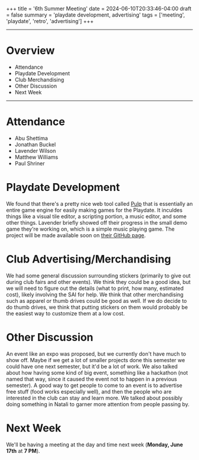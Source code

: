 +++
title = '6th Summer Meeting'
date = 2024-06-10T20:33:46-04:00
draft = false
summary = 'playdate development, advertising'
tags = ['meeting', 'playdate', 'retro', 'advertising']
+++
***
# Overview
- Attendance
- Playdate Development
- Club Merchandising
- Other Discussion
- Next Week
***
# Attendance
- Abu Shettima
- Jonathan Buckel
- Lavender Wilson
- Matthew Williams
- Paul Shriner
# Playdate Development
We found that there's a pretty nice web tool called [Pulp](https://play.date/pulp/) that is essentially an entire game engine for easily making games for the Playdate. It inculdes things like a visual tile editor, a scripting portion, a music editor, and some other things. 
Lavender briefly showed off their progress in the small demo game they're working on, which is a simple music playing game. The project will be made available soon on [their GitHub page](https://github.com/lavender-aa?tab=repositories).
# Club Advertising/Merchandising
We had some general discussion surrounding stickers (primarily to give out during club fairs and other events). We think they could be a good idea, but we will need to figure out the details (what to print, how many, estimated cost), likely involving the SAI for help. We think that other merchandising such as apparel or thumb drives could be good as well. 
If we do decide to do thumb drives, we think that putting stickers on them would probably be the easiest way to customize them at a low cost. 
# Other Discussion
An event like an expo was proposed, but we currently don't have much to show off. Maybe if we get a lot of smaller projects done this semester we could have one next semester, but it'd be a lot of work. 
We also talked about how having some kind of big event, something like a hackathon (not named that way, since it caused the event not to happen in a previous semester). A good way to get people to come to an event is to advertise free stuff (food works especially well), and then the people who are interested in the club can stay and learn more. 
We talked about possibly doing something in Natali to garner more attention from people passing by. 
# Next Week
We'll be having a meeting at the day and time next week (**Monday, June 17th** at **7 PM**). 
